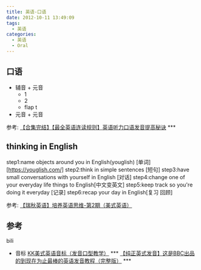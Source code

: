```yaml
---
title: 英语-口语
date: 2012-10-11 13:49:09
tags:
  - 英语
categories: 
  - 英语
  - Oral
---
```



<p></p>
<!-- more -->

## 口语
+ 辅音 + 元音 
  - 1
  - 2
  - flap t
+ 元音 + 元音

参考:
[【合集完结】【最全英语连读规则】英语听力口语发音提高秘诀](https://www.bilibili.com/video/BV1WW41147bm/) ***


## thinking in English
step1:name objects around you in English(youglish) [单词][https://youglish.com/]
step2:think in simple sentences [短句]
step3:have small conversations with yourself in English [对话]
step4:change one of your everyday life  things to English[中文变英文]
step5:keep track so you're doing it everyday [记录]
step6:recap your day in English[复习 回顾]

参考:
[【瑞秋英语】培养英语思维-第2期（美式英语）](https://www.bilibili.com/video/BV1By4y1z7LC/)

## 参考
bili

+ 音标
[KK美式英语音标（发音口型教学）](https://www.bilibili.com/video/BV1cW411773Y/)  *** 
[【纯正英式发音】这是BBC出品的到现在为止最棒的英语发音教程（完整版）](https://www.bilibili.com/video/BV1GJ411X7hu/)  ***





